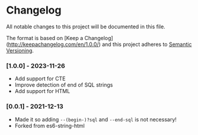 # Changelog
All notable changes to this project will be documented in this file.

The format is based on [Keep a Changelog] (http://keepachangelog.com/en/1.0.0/) and this project adheres to [Semantic Versioning](http://semver.org/spec/v2.0.0.html).

### [1.0.0] - 2023-11-26
- Add support for CTE
- Improve detection of end of SQL strings
- Add support for HTML

### [0.0.1] - 2021-12-13
- Made it so adding `--(begin-)?sql` and `--end-sql` is not necessary!
- Forked from es6-string-html
